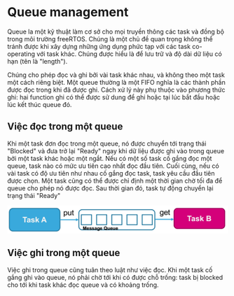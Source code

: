 # Queue management
Queue la một kỹ thuật làm cơ sở cho mọi truyền thông các task và đồng bộ trong môi trường freeRTOS. Chúng là một chủ đề quan trọng không thể tránh được khi xây dựng những ứng dụng phức tạp với các task co-operating với task khác. Chúng được hiểu là để lưu trữ và độ dài dữ liệu có hạn (tên là "length"). 

Chúng cho phép đọc và ghi bởi vài task khác nhau, và không theo một task một cách riêng biệt. Một queue thường là một FIFO nghĩa là các thành phần được đọc trong khi đã được ghi. Cách xử lý này phụ thuộc vào phương thức ghi: hai function ghi có thể được sử dung để ghi hoặc tại lúc bắt đầu hoặc lúc kết thúc queue đó.
## Việc đọc trong một queue
Khi một task đơn đọc trong một queue, nó được chuyển tới trạng thái "Blocked" và đưa trở lại "Ready" ngay khi dữ liệu được ghi vào trong queue bởi một task khác hoặc một ngắt. Nếu có một số task cố gắng đọc một queue, task nào có mức ưu tiên cao nhất đọc đầu tiên. Cuối cùng, nếu có vài task có độ ưu tiên như nhau cố gắng đọc task, task yêu cầu đầu tiên được chọn. Một task cũng có thể được chỉ định một thời gian chờ tối đa để queue cho phép nó được đọc. Sau thời gian đó, task tự động chuyển lại trạng thái "Ready"

![](Untitled4.png)
## Việc ghi trong một queue
Việc ghi trong queue cũng tuân theo luật như việc đọc. Khi một task cố gắng ghi vào queue, nó phải chờ tới khi có được chỗ trống: task bị blocked cho tới khi task khác đọc queue và có khoảng trống.